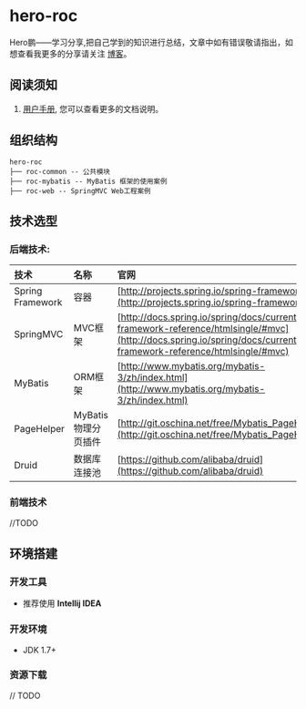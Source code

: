 # hero-roc
Hero鹏——学习分享,把自己学到的知识进行总结，文章中如有错误敬请指出，如想查看我更多的分享请关注 [博客](http://blog.csdn.net/m0_37538876/article/details/78262345)。

## 阅读须知
1. [用户手册](http://www.crazyboy2016.com/hero-share/roc-guide/), 您可以查看更多的文档说明。

## 组织结构
```
hero-roc
├── roc-common -- 公共模块
├── roc-mybatis -- MyBatis 框架的使用案例
├── roc-web -- SpringMVC Web工程案例
```

## 技术选型
### 后端技术:
技术 | 名称 | 官网
:---|:--- |:---
Spring Framework| 容器 | [http://projects.spring.io/spring-framework/](http://projects.spring.io/spring-framework/)
SpringMVC | MVC框架 | [http://docs.spring.io/spring/docs/current/spring-framework-reference/htmlsingle/#mvc](http://docs.spring.io/spring/docs/current/spring-framework-reference/htmlsingle/#mvc)
MyBatis | ORM框架 | [http://www.mybatis.org/mybatis-3/zh/index.html](http://www.mybatis.org/mybatis-3/zh/index.html)
PageHelper | MyBatis物理分页插件 | [http://git.oschina.net/free/Mybatis_PageHelper](http://git.oschina.net/free/Mybatis_PageHelper)
Druid | 数据库连接池 | [https://github.com/alibaba/druid](https://github.com/alibaba/druid)

### 前端技术
//TODO

## 环境搭建 
### 开发工具
* 推荐使用 **Intellij IDEA**

### 开发环境
* JDK 1.7+

### 资源下载
// TODO


